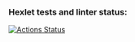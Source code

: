 ### Hexlet tests and linter status:
[![Actions Status](https://github.com/bata1in/algorithms-project-69/workflows/hexlet-check/badge.svg)](https://github.com/bata1in/algorithms-project-69/actions)